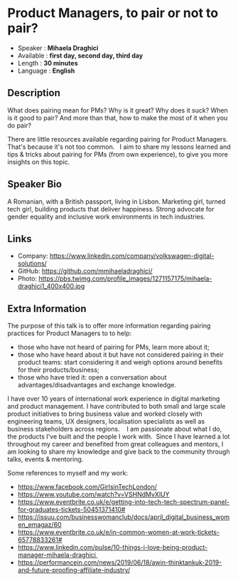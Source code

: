 Product Managers, to pair or not to pair?
=================================================

* Speaker   : **Mihaela Draghici**
* Available : **first day, second day, third day**
* Length    : **30 minutes**
* Language  : **English**

Description
-----------

What does pairing mean for PMs? Why is it great? Why does it suck? When is it good to pair? And more than that, how to make the most of it when you do pair?

There are little resources available regarding pairing for Product Managers. That's because it's not too common.
 
I aim to share my lessons learned and tips & tricks about pairing for PMs (from own experience), to give you more insights on this topic.

Speaker Bio
-----------

A Romanian, with a British passport, living in Lisbon. Marketing girl, turned tech girl, building products that deliver happiness. Strong advocate for gender equality and inclusive work environments in tech industries.

Links
-----

* Company: https://www.linkedin.com/company/volkswagen-digital-solutions/
* GitHub: https://github.com/mmihaeladraghici/
* Photo: https://pbs.twimg.com/profile_images/1271157175/mihaela-draghici1_400x400.jpg

Extra Information
-----------------

The purpose of this talk is to offer more information regarding pairing practices for Product Managers to to help:
* those who have not heard of pairing for PMs, learn more about it; 
* those who have heard about it but have not considered pairing in their product teams: start considering it and weigh options around benefits for their products/business;
* those who have tried it: open a conversation about advantages/disadvantages and exchange knowledge.

I have over 10 years of international work experience in digital marketing and product management. I have contributed to both small and large scale product initiatives to bring business value and worked closely with engineering teams, UX designers, localisation specialists as well as business stakeholders across regions.   
I am passionate about what I do, the products I've built and the people I work with. 
Since I have learned a lot throughout my career and benefited from great colleagues and mentors, I am looking to share my knowledge and give back to the community through talks, events & mentoring.

Some references to myself and my work: 
 
* https://www.facebook.com/GirlsinTechLondon/
* https://www.youtube.com/watch?v=VSHNdMvXlUY  
* https://www.eventbrite.co.uk/e/getting-into-tech-tech-spectrum-panel-for-graduates-tickets-50451371410# 
* https://issuu.com/businesswomanclub/docs/april_digital_business_women_emagaz/60 
* https://www.eventbrite.co.uk/e/in-common-women-at-work-tickets-65778833261# 
* https://www.linkedin.com/pulse/10-things-i-love-being-product-manager-mihaela-draghici 
* https://performancein.com/news/2019/06/18/awin-thinktankuk-2019-and-future-proofing-affiliate-industry/
